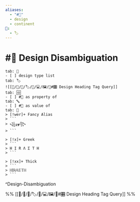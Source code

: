 ```yaml
---
aliases:
  - "#🎨"
  - design
  - continent
📁:
  - 🏷️
---
```

# #🎨 Design Disambiguation

```tabs
tab: 🎨
- [ ] design type list
tab: 🏷️
![[📁/🧠/🏁/🏷️/📁/💻/🖼️/🎨#🎛️ Design Heading Tag Query]]
tab: 🆔
- [ ] #🎨 as property of
tab: 🔤
- [ ] #🎨 as value of
tab: 📄
> [!wer]+ Fancy Alias
> ```
> ꧁𝔃𝔂꧂
> ```

> [!x]+ Greek
> ```
> H I R Λ Σ T H
> ```

> [!xx]+ Thick
> ```
> ℍ𝕀ℝ𝔸𝔼𝕋ℍ
> ```
```

^Design-Disambiguation

%%
[[📁/🧠/🏁/🏷️/📁/💻/🖼️/🎨#🎛️ Design Heading Tag Query]]
%%